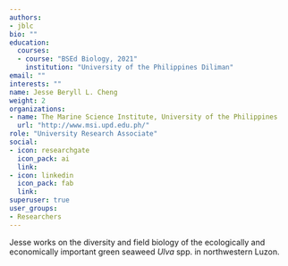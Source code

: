 ```yaml
---
authors:
- jblc
bio: ""
education:
  courses:
  - course: "BSEd Biology, 2021"
    institution: "University of the Philippines Diliman"
email: ""
interests: ""
name: Jesse Beryll L. Cheng
weight: 2
organizations:
- name: The Marine Science Institute, University of the Philippines
  url: "http://www.msi.upd.edu.ph/"
role: "University Research Associate"
social:
- icon: researchgate
  icon_pack: ai
  link: 
- icon: linkedin
  icon_pack: fab
  link:
superuser: true
user_groups:
- Researchers
---
```


Jesse works on the diversity and field biology of the ecologically and economically important green seaweed _Ulva_ spp. in northwestern Luzon.
